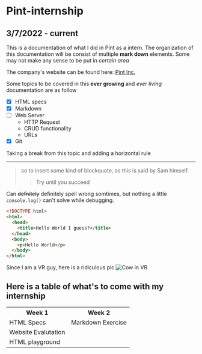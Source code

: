 # Pint-internship

## 3/7/2022 - current

This is a documentation of what I did in Pint as a intern. The organization of this documentation will be consist of multiple **mark down** elements. Some may not make any sense to be put in _certain area_

The company's website can be found here: [Pint Inc.](https://pint.com)

Some topics to be covered in this **ever growing** and _ever living_ documentation are as follow

- [x] HTML specs
- [x] Markdown
- [ ] Web Server
  - HTTP Request
  - CRUD functionality
  - URLs
- [x] Git

Taking a break from this topic and adding a horizontal rule

---

> so to insert some kind of blockquote, as this is said by Sam himself.
>
> > Try until you succeed

Can ~~defnitely~~ definitely spell wrong somtimes, but nothing a little `console.log()` can't solve while debugging.

```html
<!DOCTYPE html>
<html>
  <head>
    <title>Hello World I guess?</title>
  </head>
  <body>
    <p>Hello World</p>
  </body>
</html>
```

Since I am a VR guy, here is a ridiculous pic ![Cow in VR](<https://cdn.vox-cdn.com/thumbor/daieCuBvz9vyNReZHDtg1cMl5s0=/0x0:695x394/920x613/filters:focal(293x142:403x252):format(webp)/cdn.vox-cdn.com/uploads/chorus_image/image/65776802/urqvy4uxj8ayRFX1mx7t3thsEAVOCFGF5q6e0t3Ngeg5LMviO4a9WMqdsAXwFMVJVk1FBzVnvCXc6nUExPn3W6ffA9DMztcr.0.jpg>)

## Here is a table of what's to come with my internship

<table>
    <tr>
        <th>Week 1</th>
        <th>Week 2</th>
    </tr>
    <tr>
        <td>HTML Specs</td>
        <td>Markdown Exercise</td>
    </tr>
    <tr>
        <td>Website Evalutation</td>
    </tr>
    <tr>
        <td>HTML playground</td>
    </tr>
</table>
